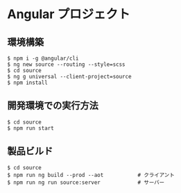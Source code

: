 # Angular プロジェクト

## 環境構築
```
$ npm i -g @angular/cli
$ ng new source --routing --style=scss
$ cd source
$ ng g universal --client-project=source
$ npm install
```

## 開発環境での実行方法
```
$ cd source
$ npm run start
```


## 製品ビルド
```
$ cd source
$ npm run ng build --prod --aot           # クライアント
$ npm run ng run source:server            # サーバー
```